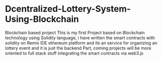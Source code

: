 # Dcentralized-Lottery-System-Using-Blockchain
Blockchain based project
This is my first Project based on Blockchain technology using Solidity language, i have written
the smart contracts with solidity on Remix IDE ethereum platform and its an service for organizing an lottery event and it is just the backend Part, coming projects will be more oriented 
to full stack stuff integrating the smart contracts via web3.js
